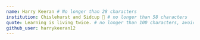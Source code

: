 ```yaml
---
name: Harry Keeran # No longer than 28 characters
institution: Chislehurst and Sidcup 🚩 # no longer than 58 characters
quote: Learning is living twice. # no longer than 100 characters, avoid using quotes(") to guarantee the format remains the same.
github_user: harrykeeran12
---
```

